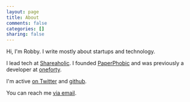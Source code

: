 ```yaml
---
layout: page
title: About
comments: false
categories: []
sharing: false
---
```


Hi, I'm Robby. I write mostly about startups and technology.

I lead tech at [Shareaholic](http://shareaholic.com). I founded [PaperPhobic](http://paperphobic.com) and was previously a developer at [oneforty](http://oneforty).

I'm active [on Twitter](http://twitter.com/freerobby) and [github](http://github.com/freerobby).

You can reach me [via email](mailto:robby@freerobby.com).
